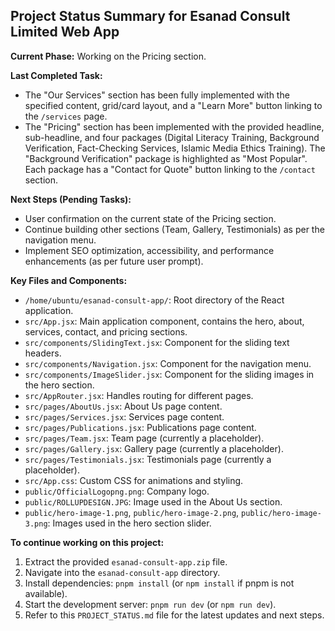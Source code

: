 ## Project Status Summary for Esanad Consult Limited Web App

**Current Phase:** Working on the Pricing section.

**Last Completed Task:**
- The "Our Services" section has been fully implemented with the specified content, grid/card layout, and a "Learn More" button linking to the `/services` page.
- The "Pricing" section has been implemented with the provided headline, sub-headline, and four packages (Digital Literacy Training, Background Verification, Fact-Checking Services, Islamic Media Ethics Training). The "Background Verification" package is highlighted as "Most Popular". Each package has a "Contact for Quote" button linking to the `/contact` section.

**Next Steps (Pending Tasks):**
- User confirmation on the current state of the Pricing section.
- Continue building other sections (Team, Gallery, Testimonials) as per the navigation menu.
- Implement SEO optimization, accessibility, and performance enhancements (as per future user prompt).

**Key Files and Components:**
- `/home/ubuntu/esanad-consult-app/`: Root directory of the React application.
- `src/App.jsx`: Main application component, contains the hero, about, services, contact, and pricing sections.
- `src/components/SlidingText.jsx`: Component for the sliding text headers.
- `src/components/Navigation.jsx`: Component for the navigation menu.
- `src/components/ImageSlider.jsx`: Component for the sliding images in the hero section.
- `src/AppRouter.jsx`: Handles routing for different pages.
- `src/pages/AboutUs.jsx`: About Us page content.
- `src/pages/Services.jsx`: Services page content.
- `src/pages/Publications.jsx`: Publications page content.
- `src/pages/Team.jsx`: Team page (currently a placeholder).
- `src/pages/Gallery.jsx`: Gallery page (currently a placeholder).
- `src/pages/Testimonials.jsx`: Testimonials page (currently a placeholder).
- `src/App.css`: Custom CSS for animations and styling.
- `public/OfficialLogopng.png`: Company logo.
- `public/ROLLUPDESIGN.JPG`: Image used in the About Us section.
- `public/hero-image-1.png`, `public/hero-image-2.png`, `public/hero-image-3.png`: Images used in the hero section slider.

**To continue working on this project:**
1. Extract the provided `esanad-consult-app.zip` file.
2. Navigate into the `esanad-consult-app` directory.
3. Install dependencies: `pnpm install` (or `npm install` if pnpm is not available).
4. Start the development server: `pnpm run dev` (or `npm run dev`).
5. Refer to this `PROJECT_STATUS.md` file for the latest updates and next steps.

